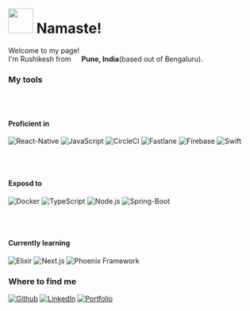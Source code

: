 <h1><img src="https://emojis.slackmojis.com/emojis/images/1643516053/20780/door_greet.gif?1643516053" width="50"/> Namaste!</h1>

<p>Welcome to my page! </br> I'm Rushikesh from <img src="https://emojis.slackmojis.com/emojis/images/1622685103/43065/india.png?1622685103" width="13"/> <b>Pune, India</b>(based out of Bengaluru). </p>
<h3>My tools</h3>
<br>
<br>
<h4>Proficient in</h4>
<p>
<img alt="React-Native" src="https://img.shields.io/badge/-React-45b8d8?style=flat-square&logo=react&logoColor=white" />
<img alt="JavaScript" src="https://img.shields.io/badge/-JavaScript-000?style=flat-square&logo=javascript"/>

  <img alt="CircleCI" src="https://img.shields.io/badge/-CircleCI-000?style=flat-square&logo=circleci"/>
  <img alt="Fastlane" src="https://img.shields.io/badge/-Fastlane-000?style=flat-square&logo=fastlane"/>
  <img alt="Firebase" src="https://img.shields.io/badge/-Firebase-000?style=flat-square&logo=firebase&logoColor=ffcb2b"/>
  <img alt="Swift" src="https://img.shields.io/badge/-Swift-fe452a?style=flat-square&logo=swift&logoColor=black"/>
</p>
<br>
<br>
<h4>Exposd to</h4>
<p>
<img alt="Docker" src="https://img.shields.io/badge/-Docker-46a2f1?style=flat-square&logo=docker&logoColor=white" />
  <img alt="TypeScript" src="https://img.shields.io/badge/-TypeScript-007ACC?style=flat-square&logo=typescript&logoColor=white" />
  
  <img alt="Node.js" src="https://img.shields.io/badge/-Node.js-000?style=flat-square&logo=nodedotjs"/>
  <img alt="Spring-Boot" src="https://img.shields.io/badge/-Spring--Boot-000?style=flat-square&logo=springboot"/>
</p>
<br>
<br>
<h4>Currently learning</h4>
<p>
  <img alt="Elixir" src="https://img.shields.io/badge/-Elixir-632E7E?style=flat-square&logo=elixir&logoColor=AF2A7F" />
  <img alt="Next.js" src="https://img.shields.io/badge/-Next.JS-000?style=flat-square&logo=next.js"/>
  <img alt="Phoenix Framework" src="https://img.shields.io/badge/-Phoenix%20Framework-000?style=flat-square&logo=phoenixframework"/>
</p>

<h3>Where to find me</h3>
<p><a href="https://github.com/rushikeshpandit" target="_blank"><img alt="Github" src="https://img.shields.io/badge/GitHub-%2312100E.svg?&style=for-the-badge&logo=Github&logoColor=white" /></a>  <a href="https://www.linkedin.com/in/rushikesh-pandit-646834100/" target="_blank"><img alt="LinkedIn" src="https://img.shields.io/badge/linkedin-%230077B5.svg?&style=for-the-badge&logo=linkedin&logoColor=white" /></a> <a href="http://rushikeshpandit.in" target="_blank"><img alt="Portfolio" src="https://img.shields.io/badge/-Portfolio-000?style=flat-square&logo=aboutdotme" /></a>
</p>

<!--
**rushikeshpandit/rushikeshpandit** is a ✨ _special_ ✨ repository because its `README.md` (this file) appears on your GitHub profile.

Here are some ideas to get you started:

- 🔭 I’m currently working on ...
- 🌱 I’m currently learning ...
- 👯 I’m looking to collaborate on ...
- 🤔 I’m looking for help with ...
- 💬 Ask me about ...
- 📫 How to reach me: ...
- 😄 Pronouns: ...
- ⚡ Fun fact: ...
-->
